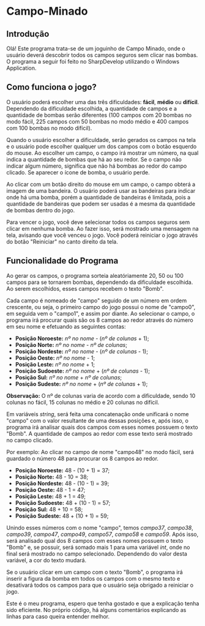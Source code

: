 # Campo-Minado
## Introdução
Olá! Este programa trata-se de um joguinho de Campo Minado, onde o usuário deverá descobrir todos os campos seguros sem clicar nas bombas. O programa a seguir foi feito no SharpDevelop utilizando o Windows Application.
&nbsp;

## Como funciona o jogo?
O usuário poderá escolher uma das três dificuldades: **fácil**, **médio** ou **difícil**. Dependendo da dificuldade escolhida, a quantidade de campos e a quantidade de bombas serão diferentes (100 campos com 20 bombas no modo fácil, 225 campos com 50 bombas no modo médio e 400 campos com 100 bombas no modo difícil).

Quando o usuário escolher a dificuldade, serão gerados os campos na tela e o usuário pode escolher qualquer um dos campos com o botão esquerdo do mouse. Ao escolher um campo, o campo irá mostrar um número, na qual indica a quantidade de bombas que há ao seu redor. Se o campo não indicar algum número, significa que não há bombas ao redor do campo clicado. Se aparecer o ícone de bomba, o usuário perde.

Ao clicar com um botão direito do mouse em um campo, o campo obterá a imagem de uma bandeira. O usuário poderá usar as bandeiras para indicar onde há uma bomba, porém a quantidade de bandeiras é limitada, pois a quantidade de bandeiras que podem ser usadas é a mesma da quantidade de bombas dentro do jogo.

Para vencer o jogo, você deve selecionar todos os campos seguros sem clicar em nenhuma bomba. Ao fazer isso, será mostrado uma mensagem na tela, avisando que você venceu o jogo. Você poderá reiniciar o jogo através do botão "Reiniciar" no canto direito da tela.

## Funcionalidade do Programa
Ao gerar os campos, o programa sorteia aleatóriamente 20, 50 ou 100 campos para se tornarem bombas, dependendo da dificuldade escolhida. Ao serem escolhidos, esses campos recebem o texto "Bomb".

Cada campo é nomeado de "campo" seguido de um número em ordem crescente, ou seja, o primeiro campo do jogo possui o nome de "campo0", em seguida vem o "campo1", e assim por diante. Ao selecionar o campo, o programa irá procurar quais são os 8 campos ao redor através do número em seu nome e efetuando as seguintes contas:

- **Posição Noroeste:** *nº no nome* - (*nº de colunas* + 1);
- **Posição Norte:** *nº no nome* - *nº de colunas*;
- **Posição Nordeste:** *nº no nome* - (*nº de colunas* - 1);
- **Posição Oeste:** *nº no nome* - 1;
- **Posição Leste:** *nº no nome* + 1;
- **Posição Sudoeste:** *nº no nome* + (*nº de colunas* - 1);
- **Posição Sul:** *nº no nome* + *nº de colunas*;
- **Posição Sudeste:** *nº no nome* + (*nº de colunas* + 1);

**Observação:** O nº de colunas varia de acordo com a dificuldade, sendo 10 colunas no fácil, 15 colunas no médio e 20 colunas no difícil.

Em variáveis *string*, será feita uma concatenação onde unificará o nome "campo" com o valor resultante de uma dessas posições e, após isso, o programa irá analisar quais dos campos com esses nomes possuem o texto "Bomb". A quantidade de campos ao redor com esse texto será mostrado no campo clicado.

Por exemplo: Ao clicar no campo de nome "campo48" no modo fácil, será guardado o número 48 para procurar os 8 campos ao redor.

- **Posição Noroeste:** 48 - (10 + 1) = 37;
- **Posição Norte:** 48 - 10 = 38;
- **Posição Nordeste:** 48 - (10 - 1) = 39;
- **Posição Oeste:** 48 - 1 = 47;
- **Posição Leste:** 48 + 1 = 49;
- **Posição Sudoeste:** 48 + (10 - 1) = 57;
- **Posição Sul:** 48 + 10 = 58;
- **Posição Sudeste:** 48 + (10 + 1) = 59;

Unindo esses números com o nome "campo", temos *campo37*, *campo38*, *campo39*, *campo47*, *campo49*, *campo57*, *campo58* e *campo59*. Após isso, será analisado qual dos 8 campos com esses nomes possuem o texto "Bomb" e, se possuir, será somado mais 1 para uma variável *int*, onde no final será mostrado no campo selecionado. Dependendo do valor desta variável, a cor do texto mudará.

Se o usuário clicar em um campo com o texto "Bomb", o programa irá inserir a figura da bomba em todos os campos com o mesmo texto e desativará todos os campos para que o usuário seja obrigado a reiniciar o jogo.

Este é o meu programa, espero que tenha gostado e que a explicação tenha sido eficiente. No próprio código, há alguns comentários explicando as linhas para caso queira entender melhor.
